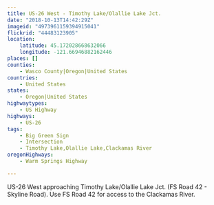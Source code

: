 ```yaml
---
title: US-26 West - Timothy Lake/Olallie Lake Jct.
date: "2018-10-13T14:42:29Z"
imageid: "4973961159394915041"
flickrid: "44483123905"
location:
    latitude: 45.172028668632066
    longitude: -121.66946882162446
places: []
counties:
    - Wasco County|Oregon|United States
countries:
    - United States
states:
    - Oregon|United States
highwaytypes:
    - US Highway
highways:
    - US-26
tags:
    - Big Green Sign
    - Intersection
    - Timothy Lake,Olallie Lake,Clackamas River
oregonHighways:
    - Warm Springs Highway

---
```

US-26 West approaching Timothy Lake/Olallie Lake Jct. (FS Road 42 - Skyline Road).  Use FS Road 42 for access to the Clackamas River.